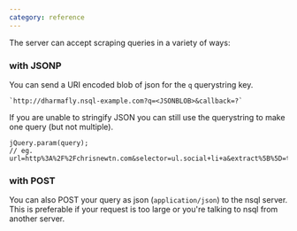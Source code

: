```yaml
---
category: reference
---
```


The server can accept scraping queries in a variety of ways:

### with JSONP

You can send a URI encoded blob of json for the `q` querystring key.

    `http://dharmafly.nsql-example.com?q=<JSONBLOB>&callback=?`

If you are unable to stringify JSON you can still use the querystring to make 
one query (but not multiple).

    jQuery.param(query);
    // eg. url=http%3A%2F%2Fchrisnewtn.com&selector=ul.social+li+a&extract%5B%5D=text&extract%5B%5D=href

### with POST

You can also POST your query as json (`application/json`) to the nsql server. 
This is preferable if your request is too large or you're talking to nsql from 
another server.